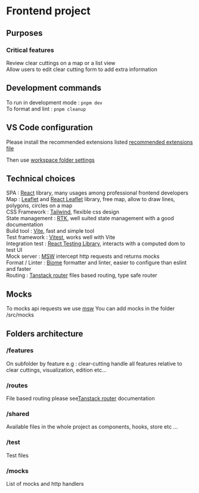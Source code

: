 # Frontend project

## Purposes

### Critical features

Review clear cuttings on a map or a list view  
Allow users to edit clear cutting form to add extra information

## Development commands

To run in development mode : `pnpm dev`  
To format and lint : `pnpm cleanup`

## VS Code configuration

Please install the recommended extensions listed [recommended extensions file](../.vscode/extensions.json)

Then use [workspace folder settings](./.vscode/settings.json)

## Technical choices

SPA : [React](https://fr.react.dev/) library, many usages among professional frontend developers  
Map : [Leaflet](https://leafletjs.com/) and [React Leaflet](https://react-leaflet.js.org/) library, free map, allow to draw lines, polygons, circles on a map  
CSS Framework : [Tailwind](https://tailwindcss.com/), flexible css design  
State management : [RTK](https://redux-toolkit.js.org/), well suited state management with a good documentation  
Build tool : [Vite](https://vite.dev/), fast and simple tool  
Test framework : [Vitest](https://vitest.dev/), works well with Vite  
Integration test : [React Testing Library](https://testing-library.com/docs/react-testing-library/intro/), interacts with a computed dom to test UI  
Mock server : [MSW](#-msw) intercept http requests and returns mocks  
Format / Linter : [Biome](https://biomejs.dev/) formatter and linter, easier to configure than eslint and faster  
Routing : [Tanstack router](https://tanstack.com/router/latest) files based routing, type safe router

## Mocks

To mocks api requests we use [msw](https://mswjs.io/)
You can add mocks in the folder /src/mocks

## Folders architecture

### /features

On subfolder by feature e.g : clear-cutting handle all features relative to clear cuttings, visualization, edition etc...

### /routes

File based routing please see[Tanstack router](https://tanstack.com/router/latest) documentation

### /shared

Available files in the whole project as components, hooks, store etc ...

### /test

Test files

### /mocks

List of mocks and http handlers
